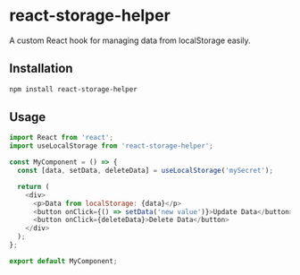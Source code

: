 # react-storage-helper

A custom React hook for managing data from localStorage easily.

## Installation

```bash
npm install react-storage-helper
```

## Usage

```js
import React from 'react';
import useLocalStorage from 'react-storage-helper';

const MyComponent = () => {
  const [data, setData, deleteData] = useLocalStorage('mySecret');

  return (
    <div>
      <p>Data from localStorage: {data}</p>
      <button onClick={() => setData('new value')}>Update Data</button>
      <button onClick={deleteData}>Delete Data</button>
    </div>
  );
};

export default MyComponent;
```

